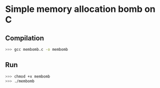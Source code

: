 # Simple memory allocation bomb on C

## Compilation

```bash
>>> gcc membomb.c -o membomb
```

## Run

```bash
>>> chmod +x membomb
>>> ./membomb
```
